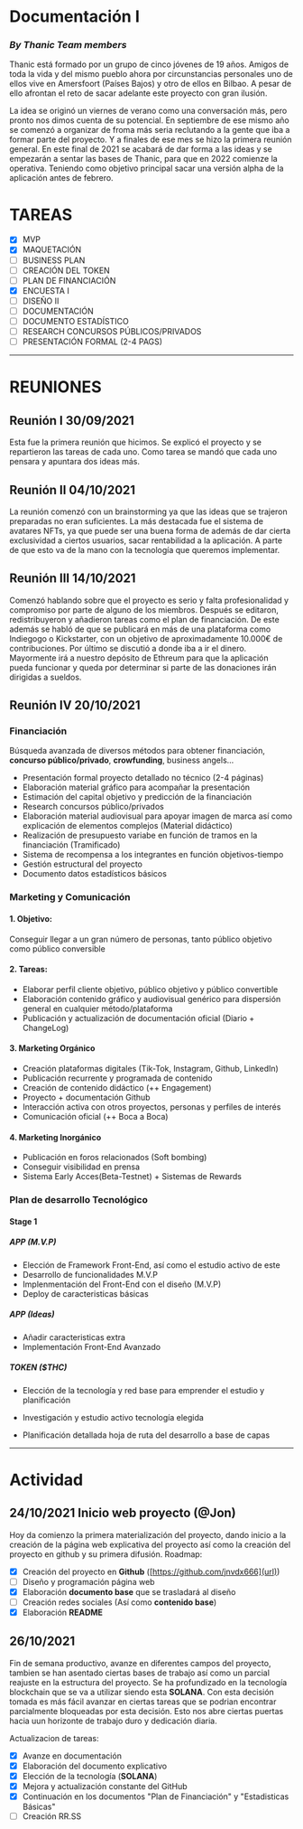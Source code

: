 # Documentación I
### _By Thanic Team members_

Thanic está formado por un grupo de cinco jóvenes de 19 años. Amigos de toda la vida y del mismo pueblo ahora por circunstancias personales uno de ellos vive en Amersfoort (Países Bajos) y otro de ellos en Bilbao. A pesar de ello afrontan el reto de sacar adelante este proyecto con gran ilusión.

La idea se originó un viernes de verano como una conversación más, pero pronto nos dimos cuenta de su potencial. En septiembre de ese mismo año se comenzó a organizar de froma más seria reclutando a la gente que iba a formar parte del proyecto. Y a finales de ese mes se hizo la primera reunión general. En este final de 2021 se acabará de dar forma a las ideas y se empezarán a sentar las bases de Thanic, para que en 2022 comienze la operativa. Teniendo como objetivo principal sacar una versión alpha de la aplicación antes de febrero.

# TAREAS

- [x] MVP
- [x] MAQUETACIÓN
- [ ] BUSINESS PLAN
- [ ] CREACIÓN DEL TOKEN 
- [ ] PLAN DE FINANCIACIÓN 
- [x] ENCUESTA I
- [ ] DISEÑO II
- [ ] DOCUMENTACIÓN
- [ ] DOCUMENTO ESTADÍSTICO
- [ ] RESEARCH CONCURSOS PÚBLICOS/PRIVADOS
- [ ] PRESENTACIÓN FORMAL (2-4 PAGS)

---

# REUNIONES 

## Reunión I 30/09/2021

Esta fue la primera reunión que hicimos. Se explicó el proyecto y se repartieron las tareas de cada uno.
Como tarea se mandó que cada uno pensara y apuntara dos ideas más.

## Reunión II 04/10/2021

La reunión comenzó con un brainstorming ya que las ideas que se trajeron preparadas no eran suficientes.  La más destacada fue el sistema de avatares NFTs, ya que puede ser una buena forma de además de dar cierta exclusividad a ciertos usuarios, sacar rentabilidad a la aplicación. A parte de que esto va de la mano con la tecnología que queremos implementar.

## Reunión III 14/10/2021

Comenzó hablando sobre que el proyecto es serio y falta profesionalidad y compromiso por parte de alguno de los miembros. Después se editaron, redistribuyeron y añadieron tareas como el plan de financiación. De este además se habló de que se publicará en más de una plataforma como Indiegogo o Kickstarter, con un objetivo de aproximadamente 10.000€ de contribuciones. Por último se discutió a donde iba a ir el dinero. Mayormente irá a nuestro depósito de Ethreum para que la aplicación pueda funcionar y queda por determinar si parte de las donaciones irán dirigidas a sueldos.


## Reunión IV 20/10/2021


### Financiación



Búsqueda avanzada de diversos métodos para obtener financiación, **concurso público/privado**, **crowfunding**, business angels...

- Presentación formal proyecto detallado no técnico (2-4 páginas)
- Elaboración material gráfico para acompañar la presentación
- Estimación del capital objetivo y predicción de la financiación
- Research concursos público/privados
- Elaboración material audiovisual para apoyar imagen de marca así como explicación de elementos complejos (Material didáctico)
- Realización de presupuesto variabe en función de tramos en la financiación (Tramificado)
- Sistema de recompensa a los integrantes en función objetivos-tiempo
- Gestión estructural del proyecto
- Documento datos estadísticos básicos

### Marketing y Comunicación

#### 1. Objetivo:

Conseguir llegar a un gran número de personas, tanto público objetivo como público conversible

#### 2. Tareas:

- Elaborar perfil cliente objetivo, público objetivo y público convertible
- Elaboración contenido gráfico y audiovisual genérico para dispersión general en cualquier método/plataforma
- Publicación y actualización de documentación oficial (Diario + ChangeLog)

#### 3. Marketing Orgánico

- Creación plataformas digitales (Tik-Tok, Instagram, Github, LinkedIn)
- Publicación recurrente y programada de contenido
- Creación de contenido didáctico (++ Engagement)
- Proyecto + documentación Github
- Interacción activa con otros proyectos, personas y perfiles de interés
- Comunicación oficial (++ Boca a Boca)

#### 4. Marketing Inorgánico

- Publicación en foros relacionados (Soft bombing)
- Conseguir visibilidad en prensa
- Sistema Early Acces(Beta-Testnet) + Sistemas de Rewards

### Plan de desarrollo Tecnológico

#### Stage 1

##### APP (M.V.P)

- Elección de Framework Front-End, así como el estudio activo de este
- Desarrollo de funcionalidades M.V.P
- Implenmentación del Front-End con el diseño (M.V.P)
- Deploy de caracteristicas básicas

##### APP (Ideas)

- Añadir caracteristicas extra
- Implementación Front-End Avanzado

##### TOKEN ($THC)

- Elección de la tecnología y red base para emprender el estudio y planificación
- Investigación y estudio activo tecnología elegida


- Planificación detallada hoja de ruta del desarrollo a base de capas

---

# Actividad

## 24/10/2021 Inicio web proyecto (@Jon)

Hoy da comienzo la primera materialización del proyecto, dando inicio a la creación de la página web explicativa del proyecto así como la creación del proyecto en github y su primera difusión. Roadmap:

- [x] Creación del proyecto en **Github** ([https://github.com/jnvdx666](url))
- [ ] Diseño y programación página web 
- [x] Elaboración **documento base** que se trasladará al diseño
- [ ] Creación redes sociales (Así como **contenido base**)
- [x] Elaboración **README**

## 26/10/2021

Fin de semana productivo, avanze en diferentes campos del proyecto, tambien se han asentado ciertas bases de trabajo así como un parcial reajuste en la estructura del proyecto. Se ha profundizado en la tecnología blockchain que se va a utilizar siendo esta **SOLANA**. Con esta decisión tomada es más fácil avanzar en ciertas tareas que se podrian encontrar parcialmente bloqueadas por esta decisión. Esto nos abre ciertas puertas hacia uun horizonte de trabajo duro y dedicación diaria. 

Actualizacion de tareas:
- [x] Avanze en documentación
- [x] Elaboración del documento explicativo
- [x] Elección de la tecnología (**SOLANA**)
- [x] Mejora y actualización constante del GitHub
- [x] Continuación en los documentos "Plan de Financiación" y "Estadisticas Básicas" 
- [ ] Creación RR.SS
